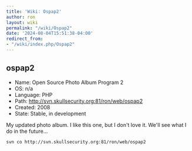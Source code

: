 ```yaml
---
title: 'Wiki: Ospap2'
author: ron
layout: wiki
permalink: "/wiki/Ospap2"
date: '2024-08-04T15:51:38-04:00'
redirect_from:
- "/wiki/index.php/Ospap2"
---
```


## ospap2

-   Name: Open Source Photo Album Program 2
-   OS: n/a
-   Language: PHP
-   Path: <http://svn.skullsecurity.org:81/ron/web/ospap2>
-   Created: 2008
-   State: Stable, in development

My updated photo album. I like this one, but I don\'t love it. We\'ll see what I do in the future\...

    svn co http://svn.skullsecurity.org:81/ron/web/ospap2
